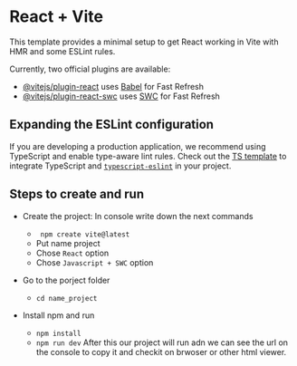 # React + Vite

This template provides a minimal setup to get React working in Vite with HMR and some ESLint rules.

Currently, two official plugins are available:

- [@vitejs/plugin-react](https://github.com/vitejs/vite-plugin-react/blob/main/packages/plugin-react/README.md) uses [Babel](https://babeljs.io/) for Fast Refresh
- [@vitejs/plugin-react-swc](https://github.com/vitejs/vite-plugin-react-swc) uses [SWC](https://swc.rs/) for Fast Refresh

## Expanding the ESLint configuration

If you are developing a production application, we recommend using TypeScript and enable type-aware lint rules. Check out the [TS template](https://github.com/vitejs/vite/tree/main/packages/create-vite/template-react-ts) to integrate TypeScript and [`typescript-eslint`](https://typescript-eslint.io) in your project.


## Steps to create and run 
- Create the project:
In console write down the next commands 
    - ``` npm create vite@latest```
    - Put name project 
    - Chose ```React``` option
    - Chose ```Javascript + SWC``` option

- Go to the porject folder 
    - ```cd name_project```

- Install npm and run 
    - ```npm install```
    - ```npm run dev```
    After this our project will run adn we can see the url on the console to copy it and checkit on brwoser or other html viewer.
